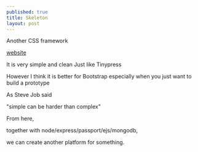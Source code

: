 ```yaml
---
published: true
title: Skeleton
layout: post
---
```

Another CSS framework

[website](http://getskeleton.com/)


It is very simple and clean
Just like Tinypress

However I think it is better for Bootstrap
especially when you just want to build a prototype


As Steve Job said

"simple can be harder than complex"

From here,

together with node/express/passport/ejs/mongodb,

we can create another platform for something.